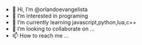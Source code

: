 - 👋 Hi, I’m @orlandoevangelista
- 👀 I’m interested in programing
- 🌱 I’m currently learning javascript,python,lua,c++
- 💞️ I’m looking to collaborate on ...
- 📫 How to reach me ...

<!---
orlandoevangelista/orlandoevangelista is a ✨ special ✨ repository because its `README.md` (this file) appears on your GitHub profile.
You can click the Preview link to take a look at your changes.
--->
